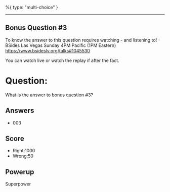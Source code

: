 %{
 type: "multi-choice"
}

---
## Bonus Question #3

To know the answer to this question requires
watching - and listening to! -
BSides Las Vegas Sunday 4PM Pacific (1PM Eastern)
https://www.bsideslv.org/talks#1045530

You can watch live or watch the replay
if after the fact.

# Question:
What is the answer to bonus question #3?

## Answers
* 003

## Score
- Right:1000
- Wrong:50

## Powerup
Superpower

